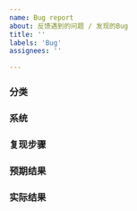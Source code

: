 ```yaml
---
name: Bug report
about: 反馈遇到的问题 / 发现的Bug
title: ''
labels: 'Bug'
assignees: ''

---
```


### 分类
<!-- 前端\后端\平台功能\环境 -->

### 系统

### 复现步骤
<!-- 描述具体内容，越详细越好，有截图更好 -->

### 预期结果

### 实际结果
